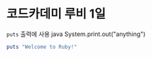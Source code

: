 # 코드카데미 루비 1일

`puts`  출력에 사용 java System.print.out("anything")

```ruby
puts "Welcome to Ruby!"
```

